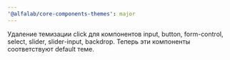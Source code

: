 ```yaml
---
'@alfalab/core-components-themes': major
---
```


Удаление темизации click для компонентов input, button, form-control, select, slider, slider-input, backdrop. Теперь эти компоненты соответствуют default теме.

